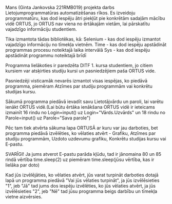 Mans (Ginta Jankovska 221RMB019) projekta darbs Lietojumprogrammatūras automatizēšanas rīkos.
Es izveidoju programmatūru, kas dod iespēju ātri piekļūt pie konkrētām sadaļām mācību vidē ORTUS, jo ORTUS nav viena no ērtākajām vietām, lai pārskatītu vajadzīgo informāciju studentiem.

Tika izmantota tādas bibliotēkas, kā:
Selenium - kas dod iespēju izmantot vajadzīgo informāciju no tīmekļa vietnēm.
Time - kas dod iespēju apstādināt programmas procesu noteiktajā laika intervālā
Sys - kas dod iespēju apstādināt programmu noteiktajā brīdī

Programma lielākoties ir paredzēta DITF 1. kursa studentiem, jo citiem kursiem var atsķirties studiju kursi un pasniedzējiem paša ORTUS vide.

Pasniedzēji visticamāk nevarēs izmantot visas iespējas, ko piedāvā programma, piemēram Atzīmes par studiju programmām vai konkrētu studijas kursu.

Sākumā programma piedāvā ievadīt savu Lietotājvārdu un paroli, lai varētu ienākt ORTUS vidē.(Lai būtu ērtāka ienākšana ORTUS vidē ir ieteicams izmainīt 16 rindu no Login=input() uz Login="Vārds.Uzvārds" un 18 rindu no Parole=input() uz Parole="Sava parole")

Pēc tam tiek atvērta sākuma lapa ORTUSĀ ar kuru var jau darboties, bet programma piedāvā izvēlēties, ko vēlaties atvērt - Grafiku, Atzīmes par studiju programmām, Uzdoto uzdevumu grafiku, Konkrētu studijas kursu vai E-pastu.

SVARĪGI! Ja jums atverot E-pastu parāda kļūdu, tad ir jānomaina 80 un 85 rindā vērtība time.sleep(2) uz piemēram time.sleep(jūsu vērtība, kas ir lielāka par doto)

Kad jūs izvēlējāties, ko vēlaties atvērt, jūs varat turpināt darboties dotajā lapā un programma piedāvā "Vai jūs vēlaties turpināt", ja jūs izvēlēsieties "1", jeb "Jā" tad jums dos iespēju izvēlēties, ko jūs vēlaties atvērt, ja jūs izvēlēsieties "2", jeb "Nē" tad jūsu programma beigs darbību un tīmekļa vietne aizvērsies.
